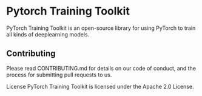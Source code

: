 # Pytorch Training Toolkit

PyTorch Training Toolkit is an open-source library for using PyTorch to train all kinds of deeplearning models.

## Contributing

Please read CONTRIBUTING.md for details on our code of conduct, and the process for submitting pull requests to us.

License
PyTorch Training Toolkit is licensed under the Apache 2.0 License.
